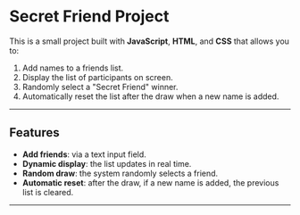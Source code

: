 #  Secret Friend Project

This is a small project built with **JavaScript**, **HTML**, and **CSS** that allows you to:
1. Add names to a friends list.
2. Display the list of participants on screen.
3. Randomly select a "Secret Friend" winner.
4. Automatically reset the list after the draw when a new name is added.

---

##  Features

- **Add friends**: via a text input field.
- **Dynamic display**: the list updates in real time.
- **Random draw**: the system randomly selects a friend.
- **Automatic reset**: after the draw, if a new name is added, the previous list is cleared.

---


